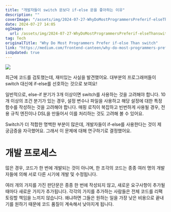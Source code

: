 ```yaml
---
title: "개발자들이 switch 문보다 if-else 문을 좋아하는 이유"
description: ""
coverImage: "/assets/img/2024-07-27-WhyDoMostProgrammersPreferif-elseThanswitch_0.png"
date: 2024-07-27 14:05
ogImage:
  url: /assets/img/2024-07-27-WhyDoMostProgrammersPreferif-elseThanswitch_0.png
tag: Tech
originalTitle: "Why Do Most Programmers Prefer if-else Than switch"
link: "https://medium.com/frontend-canteen/why-do-most-programmers-prefer-if-else-than-switch-718f397af4ec"
isUpdated: true
---
```


<img src="/assets/img/2024-07-27-WhyDoMostProgrammersPreferif-elseThanswitch_0.png" />

최근에 코드를 검토했는데, 재미있는 사실을 발견했어요. 대부분의 프로그래머들이 switch 대신에 if-else를 선호하는 것으로 보여요!

일반적으로, else-if 분기가 3개 이상이면 switch를 사용하는 것을 고려해야 합니다. 10개 이상의 조건 분기가 있는 경우, 설정 변수나 파일을 사용하고 해당 설정에 대한 특정 함수를 작성하는 것을 고려해야 합니다. 매핑 로직이 복잡하고 빈번하게 사용될 경우, 전용 규칙 엔진이나 DSL을 만들어서 이를 처리하는 것도 고려해 볼 수 있어요.

Switch가 더 적합한 명백한 부분이 많은데, 개발자들이 if-else를 사용한다는 것이 제 궁금증을 자극했어요. 그래서 이 문제에 대해 연구하기로 결정했어요.

<!-- cozy-coder - 수평 -->

<ins class="adsbygoogle"
     style="display:block"
     data-ad-client="ca-pub-4877378276818686"
     data-ad-slot="1107185301"
     data-ad-format="auto"
     data-full-width-responsive="true"></ins>

<script>
     (adsbygoogle = window.adsbygoogle || []).push({});
</script>

# 개발 프로세스

많은 경우, 코드가 한 번에 개발되는 것이 아니며, 한 조각의 코드는 종종 여러 명의 개발자들에 의해 서로 다른 시기에 개발 및 수정됩니다.

여러 개의 가지를 가진 판단문은 종종 한 번에 작성되지 않고, 새로운 요구사항이 추가될 때마다 새로운 가지가 추가됩니다. 각각의 가지를 추가하는 사람들은 전체 코드를 리팩토링할 책임을 느끼지 않습니다. 왜냐하면 그들은 원하는 일을 가장 낮은 비용으로 끝내기를 원하기 때문에 코드 품질이 계속해서 낮아지게 됩니다.
